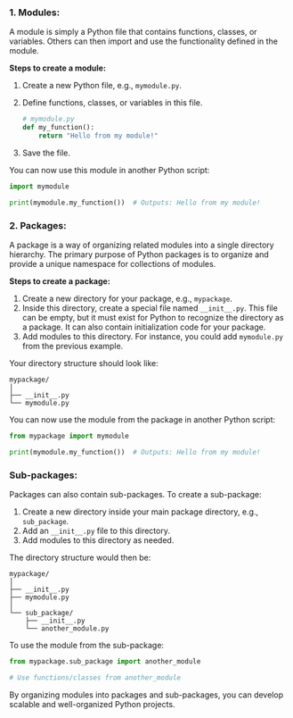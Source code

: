 ### 1. Modules:

A module is simply a Python file that contains functions, classes, or variables. Others can then import and use the functionality defined in the module.

**Steps to create a module:**
1. Create a new Python file, e.g., `mymodule.py`.
2. Define functions, classes, or variables in this file.
   
   ```python
   # mymodule.py
   def my_function():
       return "Hello from my module!"
   ```
3. Save the file.

You can now use this module in another Python script:

```python
import mymodule

print(mymodule.my_function())  # Outputs: Hello from my module!
```

### 2. Packages:

A package is a way of organizing related modules into a single directory hierarchy. The primary purpose of Python packages is to organize and provide a unique namespace for collections of modules.

**Steps to create a package:**
1. Create a new directory for your package, e.g., `mypackage`.
2. Inside this directory, create a special file named `__init__.py`. This file can be empty, but it must exist for Python to recognize the directory as a package. It can also contain initialization code for your package.
3. Add modules to this directory. For instance, you could add `mymodule.py` from the previous example.

Your directory structure should look like:

```
mypackage/
│
├── __init__.py
└── mymodule.py
```

You can now use the module from the package in another Python script:

```python
from mypackage import mymodule

print(mymodule.my_function())  # Outputs: Hello from my module!
```

### Sub-packages:

Packages can also contain sub-packages. To create a sub-package:

1. Create a new directory inside your main package directory, e.g., `sub_package`.
2. Add an `__init__.py` file to this directory.
3. Add modules to this directory as needed.

The directory structure would then be:

```
mypackage/
│
├── __init__.py
├── mymodule.py
│
└── sub_package/
    ├── __init__.py
    └── another_module.py
```

To use the module from the sub-package:

```python
from mypackage.sub_package import another_module

# Use functions/classes from another_module
```

By organizing modules into packages and sub-packages, you can develop scalable and well-organized Python projects.